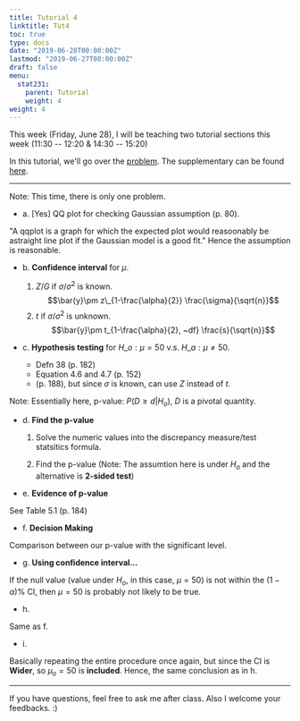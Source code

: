 ```yaml
---
title: Tutorial 4
linktitle: Tut4
toc: true
type: docs
date: "2019-06-28T00:00:00Z"
lastmod: "2019-06-27T00:00:00Z"
draft: false
menu:
  stat231:
    parent: Tutorial
    weight: 4
weight: 4
---
```


This week (Friday, June 28), I will be teaching two tutorial sections this week (11:30 -- 12:20 & 14:30 -- 15:20)

In this tutorial, we'll go over the [problem](../supp/tut4_Q.pdf). The supplementary can be found [here](../supp/tut4_supp.pdf).

* * * 

Note: This time, there is only one problem.

* a. [Yes] QQ plot for checking Gaussian assumption (p. 80).

"A qqplot is a graph for which the expected plot would reasoonably be astraight line plot if the Gaussian model is a good fit." Hence the assumption is reasonable.

* b. **Confidence interval** for $\mu$.

  1. $Z/G$ if $\sigma / \sigma^2$ is known. 
      $$\bar{y}\pm z\_{1-\frac{\alpha}{2}} \frac{\sigma}{\sqrt{n}}$$
  2. $t$ if $\sigma / \sigma^2$ is unknown.
      $$\bar{y}\pm t_{1-\frac{\alpha}{2}, ~df} \frac{s}{\sqrt{n}}$$
  
* c. **Hypothesis testing** for $H\_o:\mu=50$ v.s. $H\_a:\mu\ne 50$. 

  - Defn 38 (p. 182)
  - Equation 4.6 and 4.7 (p. 152)
  - (p. 188), but since $\sigma$ is known, can use $Z$ instead of $t$.
  
Note: Essentially here, p-value: $P(D\geq d|H_o)$, $D$ is a pivotal quantity.

* d. **Find the p-value** 

  1. Solve the numeric values into the discrepancy measure/test statsitics formula.
  
  2. Find the p-value (Note: The assumtion here is under $H_o$ and the alternative is **2-sided test**)

* e. **Evidence of p-value**
  
See Table 5.1 (p. 184)

* f. **Decision Making**

Comparison between our p-value with the significant level.
  
* g. **Using confidence interval...**

If the null value (value under $H_o$, in this case, $\mu=50$) is not within the $(1-\alpha) \%$ CI, then $\mu=50$ is probably not likely to be true.

* h. 

Same as f.

* i.

Basically repeating the entire procedure once again, but since the CI is **Wider**, so $\mu_o=50$ is **included**. Hence, the same conclusion as in h.

* * * 

If you have questions, feel free to ask me after class. Also I welcome your feedbacks. :)